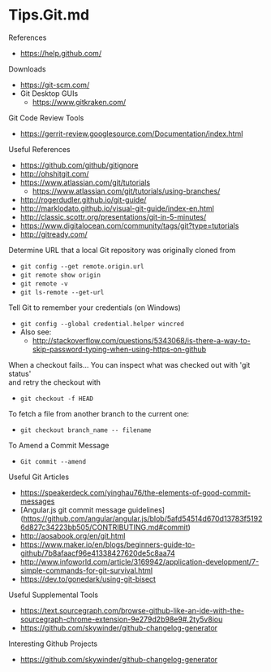 Tips.Git.md
=========

References
* https://help.github.com/


Downloads
* https://git-scm.com/ 
* Git Desktop GUIs
  * https://www.gitkraken.com/


Git Code Review Tools
* https://gerrit-review.googlesource.com/Documentation/index.html


Useful References
* https://github.com/github/gitignore
* http://ohshitgit.com/
* https://www.atlassian.com/git/tutorials
  * https://www.atlassian.com/git/tutorials/using-branches/
* http://rogerdudler.github.io/git-guide/
* http://marklodato.github.io/visual-git-guide/index-en.html
* http://classic.scottr.org/presentations/git-in-5-minutes/
* https://www.digitalocean.com/community/tags/git?type=tutorials
* http://gitready.com/


Determine URL that a local Git repository was originally cloned from
* ```git config --get remote.origin.url```
* ```git remote show origin```
* ```git remote -v```
* ```git ls-remote --get-url```


Tell Git to remember your credentials (on Windows)
* ```git config --global credential.helper wincred```
* Also see:
	* http://stackoverflow.com/questions/5343068/is-there-a-way-to-skip-password-typing-when-using-https-on-github


When a checkout fails...
You can inspect what was checked out with 'git status'  
and retry the checkout with 
* ```git checkout -f HEAD```


To fetch a file from another branch to the current one:  
* ```git checkout branch_name -- filename```


To Amend a Commit Message
* ```Git commit --amend```

Useful Git Articles
* https://speakerdeck.com/yinghau76/the-elements-of-good-commit-messages
* [Angular.js git commit message guidelines] (https://github.com/angular/angular.js/blob/5afd54514d670d13783f51926d827c34223bb505/CONTRIBUTING.md#commit)
* http://aosabook.org/en/git.html
* https://www.maker.io/en/blogs/beginners-guide-to-github/7b8afaacf96e41338427620de5c8aa74
* http://www.infoworld.com/article/3169942/application-development/7-simple-commands-for-git-survival.html
* https://dev.to/gonedark/using-git-bisect



Useful Supplemental Tools
* https://text.sourcegraph.com/browse-github-like-an-ide-with-the-sourcegraph-chrome-extension-9e279d2b98e9#.2ty5v8iou
* https://github.com/skywinder/github-changelog-generator


Interesting Github Projects
* https://github.com/skywinder/github-changelog-generator

